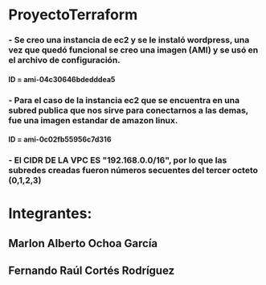 # ProyectoTerraform

### - Se creo una instancia de ec2 y se le instaló wordpress, una vez que quedó funcional se creo una imagen (AMI) y se usó en el archivo de configuración.
#### ID = ami-04c30646bdedddea5 

### - Para el caso de la instancia ec2 que se encuentra en una subred publica que nos sirve para conectarnos a las demas, fue una imagen estandar de amazon linux.
#### ID = ami-0c02fb55956c7d316


### - El CIDR DE LA VPC ES "192.168.0.0/16", por lo que las subredes creadas fueron números secuentes del tercer octeto (0,1,2,3)

# Integrantes:
## Marlon Alberto Ochoa García
## Fernando Raúl Cortés Rodríguez

